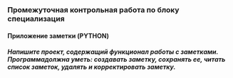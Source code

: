 ### Промежуточная контрольная работа по блоку специализация

#### Приложение заметки (PYTHON)

##### Напишите проект, содержащий функционал работы с заметками. Программадолжна уметь: создавать заметку, сохранять ее, читать список заметок, удалять и корректировать заметку.